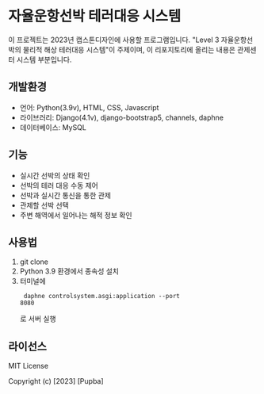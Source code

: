# 자율운항선박 테러대응 시스템

이 프로젝트는 2023년 캡스톤디자인에 사용할 프로그램입니다. "Level 3 자율운항선박의 물리적 해상 테러대응 시스템"이 주제이며, 이 리포지토리에 올리는 내용은 관제센터 시스템 부분입니다.

## 개발환경

-   언어: Python(3.9v), HTML, CSS, Javascript
-   라이브러리: Django(4.1v), django-bootstrap5, channels, daphne
-   데이터베이스: MySQL

## 기능

-   실시간 선박의 상태 확인
-   선박의 테러 대응 수동 제어
-   선박과 실시간 통신을 통한 관제
-   관제할 선박 선택
-   주변 해역에서 일어나는 해적 정보 확인

## 사용법

1. git clone
2. Python 3.9 환경에서 종속성 설치
3. 터미널에 <pre><code> daphne controlsystem.asgi:application --port 8080
   </code></pre>로 서버 실행

## 라이선스

MIT License

Copyright (c) [2023] [Pupba]
